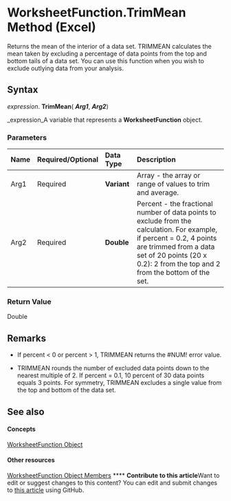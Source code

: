 
# WorksheetFunction.TrimMean Method (Excel)

Returns the mean of the interior of a data set. TRIMMEAN calculates the mean taken by excluding a percentage of data points from the top and bottom tails of a data set. You can use this function when you wish to exclude outlying data from your analysis.


## Syntax

 _expression_. **TrimMean**( **_Arg1_**,  **_Arg2_**)

 _expression_A variable that represents a  **WorksheetFunction** object.


### Parameters



|**Name**|**Required/Optional**|**Data Type**|**Description**|
|:-----|:-----|:-----|:-----|
|Arg1|Required| **Variant**|Array - the array or range of values to trim and average.|
|Arg2|Required| **Double**|Percent - the fractional number of data points to exclude from the calculation. For example, if percent = 0.2, 4 points are trimmed from a data set of 20 points (20 x 0.2): 2 from the top and 2 from the bottom of the set.|

### Return Value

Double


## Remarks




- If percent < 0 or percent > 1, TRIMMEAN returns the #NUM! error value.
    
- TRIMMEAN rounds the number of excluded data points down to the nearest multiple of 2. If percent = 0.1, 10 percent of 30 data points equals 3 points. For symmetry, TRIMMEAN excludes a single value from the top and bottom of the data set.
    

## See also


#### Concepts


 [WorksheetFunction Object](7b1d5639-363d-632c-2cf0-2232562646b6.md)
#### Other resources


 [WorksheetFunction Object Members](6811ca87-4b53-0bff-88c9-30bf7497879a.md)
****   **Contribute to this article**Want to edit or suggest changes to this content? You can edit and submit changes to  [this article](https://github.com/jhershey00/VBA_Excel_Test/OpenXMLCon/articles/3ba47dcd-312b-2835-c9a4-5d5fcedee71f.md) using GitHub.

